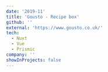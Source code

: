 ```yaml
---
date: '2019-11'
title: 'Gousto - Recipe box'
github: ''
external: 'https://www.gousto.co.uk/'
tech:
  - Nuxt
  - Vue
  - Prismic
company: ''
showInProjects: false
---
```

